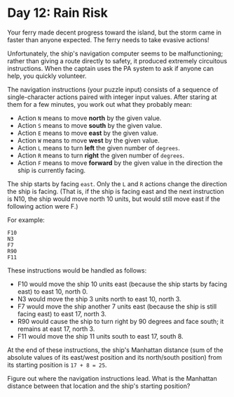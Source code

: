 # Day 12: Rain Risk

Your ferry made decent progress toward the island, but the storm came in
faster than anyone expected. The ferry needs to take evasive actions!

Unfortunately, the ship's navigation computer seems to be malfunctioning;
rather than giving a route directly to safety, it produced extremely
circuitous instructions. When the captain uses the PA system to ask
if anyone can help, you quickly volunteer.

The navigation instructions (your puzzle input) consists of a sequence
of single-character actions paired with integer input values.
After staring at them for a few minutes, you work out what they probably mean:

- Action `N` means to move **north** by the given value.
- Action `S` means to move **south** by the given value.
- Action `E` means to move **east** by the given value.
- Action `W` means to move **west** by the given value.
- Action `L` means to turn **left** the given number of `degrees`.
- Action `R` means to turn **right** the given number of `degrees`.
- Action `F` means to move **forward** by the given value in the direction
  the ship is currently facing.
  
The ship starts by facing `east`. Only the `L` and `R` actions change
the direction the ship is facing.
(That is, if the ship is facing east and the next instruction is N10,
the ship would move north 10 units, but would still move east if
the following action were F.)

For example:

    F10
    N3
    F7
    R90
    F11

These instructions would be handled as follows:

- F10 would move the ship 10 units east (because the ship starts by facing east)
to east 10, north 0.
- N3 would move the ship 3 units north to east 10, north 3.
- F7 would move the ship another 7 units east
(because the ship is still facing east) to east 17, north 3.
- R90 would cause the ship to turn right by 90 degrees and face south;
it remains at east 17, north 3.
- F11 would move the ship 11 units south to east 17, south 8.

At the end of these instructions, the ship's Manhattan distance
(sum of the absolute values of its east/west position and its north/south
position) from its starting position is `17 + 8 = 25`.

Figure out where the navigation instructions lead. What is the Manhattan
distance between that location and the ship's starting position?